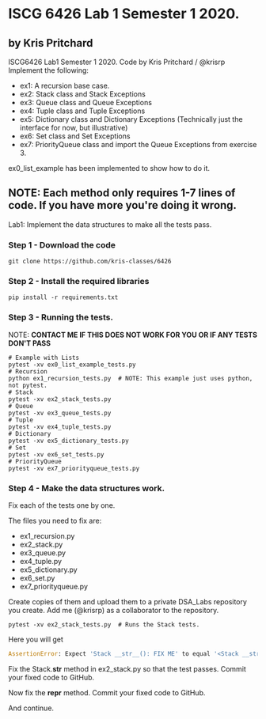 # ISCG 6426 Lab 1 Semester 1 2020.
## by Kris Pritchard

ISCG6426 Lab1 Semester 1 2020. Code by Kris Pritchard / @krisrp
Implement the following:

* ex1: A recursion base case.
* ex2: Stack class and Stack Exceptions
* ex3: Queue class and Queue Exceptions
* ex4: Tuple class and Tuple Exceptions
* ex5: Dictionary class and Dictionary Exceptions (Technically just the interface for now, but illustrative)
* ex6: Set class and Set Exceptions
* ex7: PriorityQueue class and import the Queue Exceptions from exercise 3.


ex0_list_example has been implemented to show how to do it.

## NOTE: Each method only requires 1-7 lines of code. If you have more you're doing it wrong.


Lab1: Implement the data structures to make all the tests pass.

### Step 1 - Download the code

```shell
git clone https://github.com/kris-classes/6426
```

### Step 2 - Install the required libraries


```shell
pip install -r requirements.txt
```

### Step 3 - Running the tests.


NOTE: **CONTACT ME IF THIS DOES NOT WORK FOR YOU OR IF ANY TESTS DON'T PASS**
```shell
# Example with Lists
pytest -xv ex0_list_example_tests.py
# Recursion
python ex1_recursion_tests.py  # NOTE: This example just uses python, not pytest.
# Stack
pytest -xv ex2_stack_tests.py
# Queue
pytest -xv ex3_queue_tests.py
# Tuple
pytest -xv ex4_tuple_tests.py
# Dictionary
pytest -xv ex5_dictionary_tests.py
# Set
pytest -xv ex6_set_tests.py
# PriorityQueue
pytest -xv ex7_priorityqueue_tests.py
```

### Step 4 - Make the data structures work.

Fix each of the tests one by one.

The files you need to fix are:
* ex1_recursion.py
* ex2_stack.py
* ex3_queue.py
* ex4_tuple.py
* ex5_dictionary.py
* ex6_set.py
* ex7_priorityqueue.py

Create copies of them and upload them to a private DSA_Labs repository you
create. Add me (@krisrp) as a collaborator to the repository.

``` shell
pytest -xv ex2_stack_tests.py  # Runs the Stack tests.
```

Here you will get 
```python
AssertionError: Expect 'Stack __str__(): FIX ME' to equal '<Stack __str__: []>'
```

Fix the Stack.__str__ method in ex2_stack.py so that the test passes.
Commit your fixed code to GitHub.

Now fix the __repr__ method.
Commit your fixed code to GitHub.

And continue.

